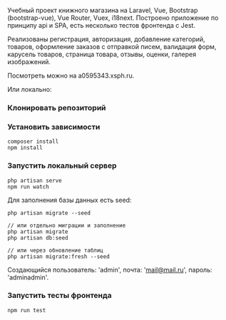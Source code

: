 Учебный проект книжного магазина на Laravel, Vue, Bootstrap (bootstrap-vue), Vue Router, Vuex, i18next. Построено приложение по принципу api и SPA, есть несколько тестов фронтенда с Jest.

Реализованы регистрация, авторизация, добавление категорий, товаров, оформление заказов с отправкой писем, валидация форм, карусель товаров, страница товара, отзывы, оценки, галерея изображений.

Посмотреть можно на a0595343.xsph.ru.

Или локально:

### Клонировать репозиторий

### Установить зависимости

```
composer install
npm install
```

### Запустить локальный сервер

```
php artisan serve
npm run watch
```

Для заполнения базы данных есть seed:

```
php artisan migrate --seed

// или отдельно миграции и заполнение
php artisan migrate
php artisan db:seed

// или через обновление таблиц
php artisan migrate:fresh --seed
```

Создающийся пользователь: 'admin', почта: 'mail@mail.ru', пароль: 'adminadmin'.

### Запустить тесты фронтенда

```
npm run test
```
